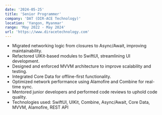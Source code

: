 ```yaml
---
date: '2024-05-25'
title: 'Senior Programmer'
company: 'DAT (DIR-ACE Technology)'
location: 'Yangon, Myanmar'
range: 'May 2022 - May 2024'
url: 'https://www.diracetechnology.com'
---
```


- Migrated networking logic from closures to Async/Await, improving maintainability.
- Refactored UIKit-based modules to SwiftUI, streamlining UI development.
- Designed and enforced MVVM architecture to improve scalability and testing.
- Integrated Core Data for offline-first functionality.
- Optimized network performance using Alamofire and Combine for real-time sync.
- Mentored junior developers and performed code reviews to uphold code quality.
- Technologies used: SwiftUI, UIKit, Combine, Async/Await, Core Data, MVVM, Alamofire, REST API
